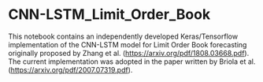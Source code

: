 # CNN-LSTM_Limit_Order_Book
This notebook contains an independently developed Keras/Tensorflow implementation of the CNN-LSTM model for Limit Order Book forecasting originally proposed by Zhang et al. (https://arxiv.org/pdf/1808.03668.pdf). The current implementation was adopted in the paper written by Briola et al. (https://arxiv.org/pdf/2007.07319.pdf).
